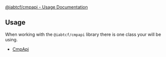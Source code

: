 [@iabtcf/cmpapi - Usage Documentation](README.md)

## Usage

When working with the `@iabtcf/cmpapi` library there is one class your will be using.

- [CmpApi](cmpapi.md)
